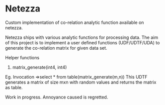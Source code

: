 Netezza
=======

Custom implementation of co-relation analytic function available on netezza.

Netezza ships with various analytic functions for processing data.
The aim of this project is to implement a user defined functions (UDF/UDTF/UDA) to generate
the co-relation matrix for given data set.

Helper functions

1) matrix_generate(int4, int4) 
  
  Eg. Invocation =>select * from table(matrix_generate(m,n)) 
   This UDTF generates a matrix of size mxn with random values and returns the matrix as table.

Work in progress. Annoyance caused is regretted.
